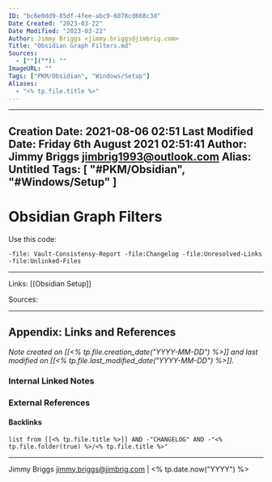 ```yaml
---
ID: "bc6e8dd9-85df-4fee-abc9-6078cd668c3d"
Date Created: "2023-03-22"
Date Modified: "2023-03-22"
Author: Jimmy Briggs <jimmy.briggs@jimbrig.com>
Title: "Obsidian Graph Filters.md"
Sources: 
  - [""](""): ""
ImageURL: ""
Tags: ["PKM/Obsidian", "Windows/Setup"]
Aliases:
  - "<% tp.file.title %>"
---
```


---
Creation Date: 2021-08-06 02:51
Last Modified Date: Friday 6th August 2021 02:51:41
Author: Jimmy Briggs <jimbrig1993@outlook.com>
Alias: Untitled
Tags: [ "#PKM/Obsidian", "#Windows/Setup" ]
---

# Obsidian Graph Filters

Use this code:

`-file: Vault-Consistensy-Report -file:Changelog -file:Unresolved-Links -file:Unlinked-Files`

***

Links: [[Obsidian Setup]]

Sources:



***

## Appendix: Links and References

*Note created on [[<% tp.file.creation_date("YYYY-MM-DD") %>]] and last modified on [[<% tp.file.last_modified_date("YYYY-MM-DD") %>]].*

### Internal Linked Notes

### External References

#### Backlinks

```dataview
list from [[<% tp.file.title %>]] AND -"CHANGELOG" AND -"<% tp.file.folder(true) %>/<% tp.file.title %>"
```


***

Jimmy Briggs <jimmy.briggs@jimbrig.com> | <% tp.date.now("YYYY") %>